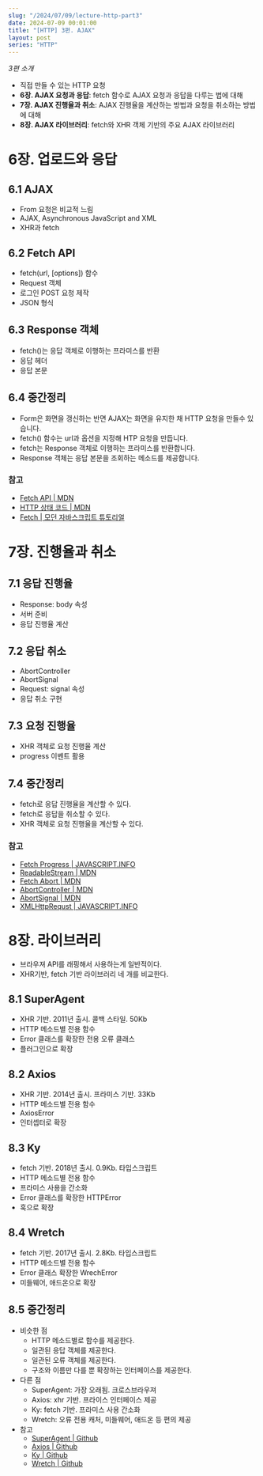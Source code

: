 ```yaml
---
slug: "/2024/07/09/lecture-http-part3"
date: 2024-07-09 00:01:00
title: "[HTTP] 3편. AJAX"
layout: post
series: "HTTP"
---
```


_3편 소개_

- 직접 만들 수 있는 HTTP 요청
- **6장. AJAX 요청과 응답**: fetch 함수로 AJAX 요청과 응답을 다루는 법에 대해
- **7장. AJAX 진행율과 취소**: AJAX 진행율을 계산하는 방법과 요청을 취소하는 방법에 대해
- **8장. AJAX 라이브러리**: fetch와 XHR 객체 기반의 주요 AJAX 라이브러리

# 6장. 업로드와 응답

## 6.1 AJAX

- From 요청은 비교적 느림
- AJAX, Asynchronous JavaScript and XML
- XHR과 fetch

## 6.2 Fetch API

- fetch(url, [options]) 함수
- Request 객체
- 로그인 POST 요청 제작
- JSON 형식

## 6.3 Response 객체

- fetch()는 응답 객체로 이행하는 프라미스를 반환
- 응답 헤더
- 응답 본문

## 6.4 중간정리

- Form은 화면을 갱신하는 반면 AJAX는 화면을 유지한 채 HTTP 요청을 만들수 있습니다.
- fetch() 함수는 url과 옵션을 지정해 HTP 요청을 만듭니다.
- fetch는 Response 객체로 이행하는 프라미스를 반환합니다.
- Response 객체는 응답 본문을 조회하는 메소드를 제공합니다.

### 참고

- [Fetch API | MDN](https://developer.mozilla.org/ko/docs/Web/API/Fetch_API)
- [HTTP 상태 코드 | MDN](https://developer.mozilla.org/ko/docs/Web/HTTP/Status)
- [Fetch | 모던 자바스크립트 튜토리얼](https://ko.javascript.info/fetch)

# 7장. 진행율과 취소

## 7.1 응답 진행율

- Response: body 속성
- 서버 준비
- 응답 진행율 계산

## 7.2 응답 취소

- AbortController
- AbortSignal
- Request: signal 속성
- 응답 취소 구현

## 7.3 요청 진행율

- XHR 객체로 요청 진행율 계산
- progress 이벤트 활용

## 7.4 중간정리

- fetch로 응답 진행율을 계산할 수 있다.
- fetch로 응답을 취소할 수 있다.
- XHR 객체로 요청 진행율을 계산할 수 있다.

### 참고

- [Fetch Progress | JAVASCRIPT.INFO](https://ko.javascript.info/fetch-progress)
- [ReadableStream | MDN](https://developer.mozilla.org/ko/docs/Web/API/ReadableStream)
- [Fetch Abort | MDN](https://ko.javascript.info/fetch-abort)
- [AbortController | MDN](https://developer.mozilla.org/ko/docs/Web/API/AbortController)
- [AbortSignal | MDN](https://developer.mozilla.org/en-US/docs/Web/API/AbortSignal)
- [XMLHttpRequst | JAVASCRIPT.INFO](https://ko.javascript.info/xmlhttprequest)

# 8장. 라이브러리

- 브라우져 API를 래핑해서 사용하는게 일반적이다.
- XHR기반, fetch 기반 라이브러리 네 개를 비교한다.

## 8.1 SuperAgent

- XHR 기반. 2011년 출시. 콜백 스타일. 50Kb
- HTTP 메소드별 전용 함수
- Error 클래스를 확장한 전용 오류 클래스
- 플러그인으로 확장

## 8.2 Axios

- XHR 기반. 2014년 출시. 프라미스 기반. 33Kb
- HTTP 메소드별 전용 함수
- AxiosError
- 인터셉터로 확장

## 8.3 Ky

- fetch 기반. 2018년 출시. 0.9Kb. 타입스크립트
- HTTP 메소드별 전용 함수
- 프라미스 사용을 간소화
- Error 클래스를 확장한 HTTPError
- 훅으로 확장

## 8.4 Wretch

- fetch 기반. 2017년 출시. 2.8Kb. 타입스크립트
- HTTP 메소드별 전용 함수
- Error 클래스 확장한 WrechError
- 미들웨어, 애드온으로 확장

## 8.5 중간정리

- 비슷한 점
  - HTTP 메소드별로 함수를 제공한다.
  - 일관된 응답 객체를 제공한다.
  - 일관된 오류 객체를 제공한다.
  - 구조와 이름만 다를 뿐 확장하는 인터페이스를 제공한다.
- 다른 점
  - SuperAgent: 가장 오래됨. 크로스브라우져
  - Axios: xhr 기반. 프라이스 인터페이스 제공
  - Ky: fetch 기반. 프라미스 사용 간소화
  - Wretch: 오류 전용 캐처, 미들웨어, 애드온 등 편의 제공
- 참고
  - [SuperAgent | Github](https://github.com/ladjs/superagent)
  - [Axios | Github](https://github.com/axios/axios)
  - [Ky | Github](https://github.com/sindresorhus/ky)
  - [Wretch | Github](https://github.com/elbywan/wretch)
